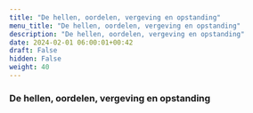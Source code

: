 ```yaml
---
title: "De hellen, oordelen, vergeving en opstanding"
menu_title: "De hellen, oordelen, vergeving en opstanding"
description: "De hellen, oordelen, vergeving en opstanding"
date: 2024-02-01 06:00:01+00:42
draft: False
hidden: False
weight: 40
---
```

### De hellen, oordelen, vergeving en opstanding
